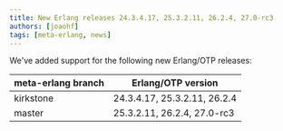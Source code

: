 ```yaml
---
title: New Erlang releases 24.3.4.17, 25.3.2.11, 26.2.4, 27.0-rc3
authors: [joaohf]
tags: [meta-erlang, news]
---
```


We've added support for the following new Erlang/OTP releases:

| meta-erlang branch | Erlang/OTP version           |
| ------------------ | ---------------------------- |
| kirkstone          | 24.3.4.17, 25.3.2.11, 26.2.4 |
| master             | 25.3.2.11, 26.2.4, 27.0-rc3  |